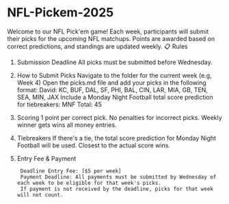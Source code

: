 # NFL-Pickem-2025
Welcome to our NFL Pick'em game! Each week, participants will submit their picks for the upcoming NFL matchups. Points are awarded based on correct predictions, and standings are updated weekly.
      📋 Rules
      
1. Submission Deadline
        All picks must be submitted before Wednesday.
    	
2. How to Submit Picks Navigate to the folder for the current week (e.g, Week 4)
        Open the picks.md file and add your picks in the following format:
        David: KC, BUF, DAL, SF, PHI, BAL, CIN, LAR, MIA, GB, TEN, SEA, MIN, JAX
        Include a Monday Night Football total score prediction for tiebreakers: MNF Total: 45
    	
3. Scoring
        1 point per correct pick.
    	  No penalties for incorrect picks.
    	  Weekly winner gets wins all money entries.

4. Tiebreakers
        If there's a tie, the total score prediction for Monday Night Football will be used.
        Closest to the actual score wins.

5. Entry Fee & Payment 

        Deadline Entry Fee: [$5 per week] 
        Payment Deadline: All payments must be submitted by Wednesday of each week to be eligible for that week's picks.
        If payment is not received by the deadline, picks for that week will not count.
